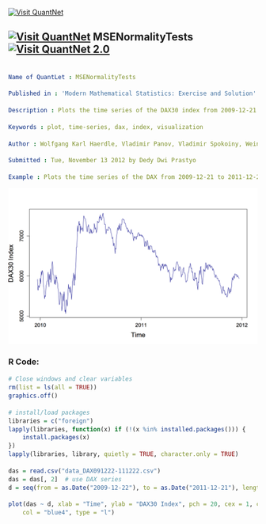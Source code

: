 
[<img src="https://github.com/QuantLet/Styleguide-and-FAQ/blob/master/pictures/banner.png" width="880" alt="Visit QuantNet">](http://quantlet.de/index.php?p=info)

## [<img src="https://github.com/QuantLet/Styleguide-and-Validation-procedure/blob/master/pictures/qloqo.png" alt="Visit QuantNet">](http://quantlet.de/) **MSENormalityTests** [<img src="https://github.com/QuantLet/Styleguide-and-Validation-procedure/blob/master/pictures/QN2.png" width="60" alt="Visit QuantNet 2.0">](http://quantlet.de/d3/ia)

```yaml

Name of QuantLet : MSENormalityTests

Published in : 'Modern Mathematical Statistics: Exercise and Solution'

Description : Plots the time series of the DAX30 index from 2009-12-21 to 2011-12-22

Keywords : plot, time-series, dax, index, visualization

Author : Wolfgang Karl Haerdle, Vladimir Panov, Vladimir Spokoiny, Weining Wang

Submitted : Tue, November 13 2012 by Dedy Dwi Prastyo

Example : Plots the time series of the DAX from 2009-12-21 to 2011-12-22

```

![Picture1](MSENormalityTests.png)


### R Code:
```r
# Close windows and clear variables
rm(list = ls(all = TRUE))
graphics.off()

# install/load packages
libraries = c("foreign")
lapply(libraries, function(x) if (!(x %in% installed.packages())) {
    install.packages(x)
})
lapply(libraries, library, quietly = TRUE, character.only = TRUE)

das = read.csv("data_DAX091222-111222.csv")
das = das[, 2]  # use DAX series
d = seq(from = as.Date("2009-12-22"), to = as.Date("2011-12-21"), length.out = 515)

plot(das ~ d, xlab = "Time", ylab = "DAX30 Index", pch = 20, cex = 1, cex.axis = 1.2, cex.lab = 1.5, lab = c(3, 3, 0), main = "", 
    col = "blue4", type = "l") 

```
